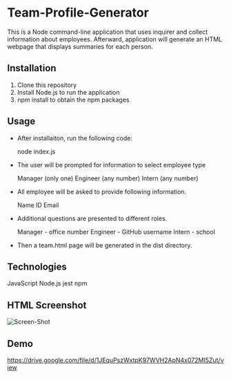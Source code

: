 # Team-Profile-Generator

This is a Node command-line application that uses inquirer and collect information about employees. Afterward, application will generate an HTML webpage that displays summaries for each person.

## Installation
1. Clone this repository
2. Install Node.js to run the application
3. npm install to obtain the npm packages

## Usage
- After installaiton, run the following code:

     node index.js

- The user will be prompted for information to select employee type

   Manager (only one)
   Engineer (any number)
   Intern (any number)

- All employee will be asked to provide following information. 

   Name
   ID
   Email

- Additional questions are presented to different roles. 

   Manager - office number
   Engineer - GitHub username
   Intern - school

- Then a team.html page will be generated in the dist directory.

## Technologies
 JavaScript
 Node.js
 jest
 npm

## HTML Screenshot
![Screen-Shot](https://user-images.githubusercontent.com/30817557/126135590-9eb67ba4-177a-4fe6-be78-52b0364b2c93.png)


## Demo
https://drive.google.com/file/d/1JEquPszWxtpK97WVH2ApN4x072MI5Zut/view